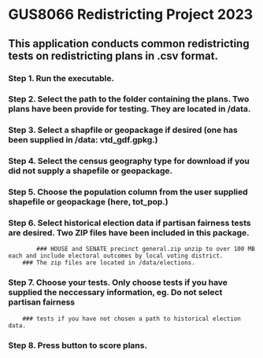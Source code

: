 # GUS8066 Redistricting Project 2023

## This application conducts common redistricting tests on redistricting plans in .csv format. 

### Step 1. Run the executable.

### Step 2. Select the path to the folder containing the plans. Two plans have been provide for testing. They are located in /data.

### Step 3. Select a shapfile or geopackage if desired (one has been supplied in /data: vtd_gdf.gpkg.)

### Step 4. Select the census geography type for download if you did not supply a shapefile or geopackage.

### Step 5. Choose the population column from the user supplied shapefile or geopackage (here, tot_pop.)

### Step 6. Select historical election data if partisan fairness tests are desired. Two ZIP files have been included in this package.
            ### HOUSE and SENATE precinct general.zip unzip to over 100 MB each and include electoral outcomes by local voting district.
	    ### The zip files are located in /data/elections.
		
### Step 7. Choose your tests. Only choose tests if you have supplied the neccessary information, eg. Do not select partisan fairness
	    ### tests if you have not chosen a path to historical election data. 
		
### Step 8. Press button to score plans.

		
		
